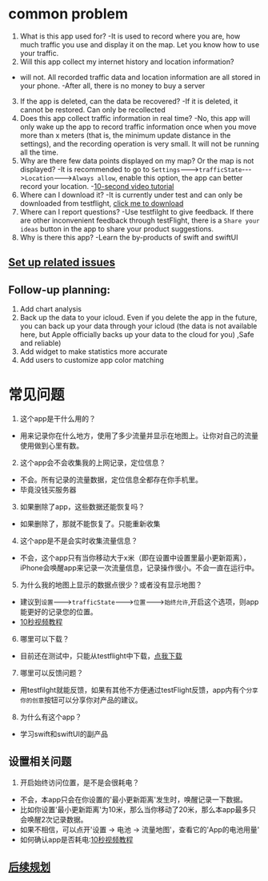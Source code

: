 # common problem

1. What is this app used for?
  -It is used to record where you are, how much traffic you use and display it on the map. Let you know how to use your traffic.
2. Will this app collect my internet history and location information?
  - will not. All recorded traffic data and location information are all stored in your phone.
  -After all, there is no money to buy a server
3. If the app is deleted, can the data be recovered?
  -If it is deleted, it cannot be restored. Can only be recollected
4. Does this app collect traffic information in real time?
  -No, this app will only wake up the app to record traffic information once when you move more than x meters (that is, the minimum update distance in the settings), and the recording operation is very small. It will not be running all the time.
5. Why are there few data points displayed on my map? Or the map is not displayed?
  -It is recommended to go to `Settings`--->`trafficState`--->`Location`--->`Always allow`, enable this option, the app can better record your location.
  -[10-second video tutorial](https://www.bilibili.com/video/BV1cr4y127Jj?share_source=copy_web)
6. Where can I download it?
  -It is currently under test and can only be downloaded from testflight, [click me to download](https://testflight.apple.com/join/jwzpPVQ3)
7. Where can I report questions?
  -Use testfilght to give feedback. If there are other inconvenient feedback through testFlight, there is a `Share your ideas` button in the app to share your product suggestions.
8. Why is there this app?
  -Learn the by-products of swift and swiftUI
  
## [Set up related issues](https://github.com/IFuny/trafficStatDocument/blob/main/feature.md)


## Follow-up planning:
1. Add chart analysis
2. Back up the data to your icloud. Even if you delete the app in the future, you can back up your data through your icloud (the data is not available here, but Apple officially backs up your data to the cloud for you) ,Safe and reliable)
3. Add widget to make statistics more accurate
4. Add users to customize app color matching

# 常见问题

1. 这个app是干什么用的？
  - 用来记录你在什么地方，使用了多少流量并显示在地图上。让你对自己的流量使用做到心里有数。
2. 这个app会不会收集我的上网记录，定位信息？
  - 不会。所有记录的流量数据，定位信息全都存在你手机里。
  - 毕竟没钱买服务器
3. 如果删除了app，这些数据还能恢复吗？
  - 如果删除了，那就不能恢复了。只能重新收集
4. 这个app是不是会实时收集流量信息？
  - 不会，这个app只有当你移动大于x米（即在设置中设置里最小更新距离），iPhone会唤醒app来记录一次流量信息，记录操作很小。不会一直在运行中。
5. 为什么我的地图上显示的数据点很少？或者没有显示地图？
  - 建议到`设置`--->`trafficState`--->`位置`--->`始终允许`,开启这个选项，则app能更好的记录您的位置。
  - [10秒视频教程](https://www.bilibili.com/video/BV1cr4y127Jj?share_source=copy_web)
6. 哪里可以下载？
  - 目前还在测试中，只能从testflight中下载，[点我下载](https://testflight.apple.com/join/jwzpPVQ3)
7. 哪里可以反馈问题？
  - 用testfilght就能反馈，如果有其他不方便通过testFlight反馈，app内有个`分享你的创意`按钮可以分享你对产品的建议。
8. 为什么有这个app？
  - 学习swift和swiftUI的副产品

## 设置相关问题
1. 开启始终访问位置，是不是会很耗电？
  - 不会，本app只会在你设置的'最小更新距离'发生时，唤醒记录一下数据。
  - 比如你设置'最小更新距离'为10米，那么当你移动了20米，那么本app最多只会唤醒2次记录数据。
  - 如果不相信，可以点开'设置 -> 电池 -> 流量地图'，查看它的'App的电池用量'
  - 如何确认app是否耗电:[10秒视频教程](https://www.bilibili.com/video/BV1FL411x7sn?share_source=copy_web)


## [后续规划](https://github.com/IFuny/trafficStatDocument/blob/main/feature.md)
